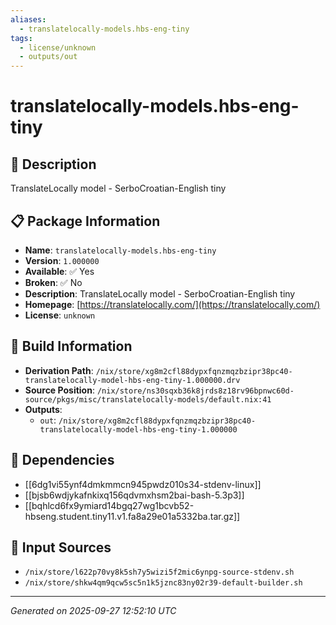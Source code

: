 ```yaml
---
aliases:
  - translatelocally-models.hbs-eng-tiny
tags:
  - license/unknown
  - outputs/out
---
```


# translatelocally-models.hbs-eng-tiny

## 📝 Description

TranslateLocally model - SerboCroatian-English tiny

## 📋 Package Information

- **Name**: `translatelocally-models.hbs-eng-tiny`
- **Version**: `1.000000`
- **Available**: ✅ Yes
- **Broken**: ✅ No
- **Description**: TranslateLocally model - SerboCroatian-English tiny
- **Homepage**: [https://translatelocally.com/](https://translatelocally.com/)
- **License**: `unknown`

## 🔧 Build Information

- **Derivation Path**: `/nix/store/xg8m2cfl88dypxfqnzmqzbzipr38pc40-translatelocally-model-hbs-eng-tiny-1.000000.drv`
- **Source Position**: `/nix/store/ns30sqxb36k8jrds8z18rv96bpnwc60d-source/pkgs/misc/translatelocally-models/default.nix:41`
- **Outputs**:
  - `out`:  `/nix/store/xg8m2cfl88dypxfqnzmqzbzipr38pc40-translatelocally-model-hbs-eng-tiny-1.000000`

## 🔗 Dependencies

- [[6dg1vi55ynf4dmkmmcn945pwdz010s34-stdenv-linux]]
- [[bjsb6wdjykafnkixq156qdvmxhsm2bai-bash-5.3p3]]
- [[bqhlcd6fx9ymiard14bgq27wg1bcvb52-hbseng.student.tiny11.v1.fa8a29e01a5332ba.tar.gz]]

## 📁 Input Sources

- `/nix/store/l622p70vy8k5sh7y5wizi5f2mic6ynpg-source-stdenv.sh`
- `/nix/store/shkw4qm9qcw5sc5n1k5jznc83ny02r39-default-builder.sh`

---
*Generated on 2025-09-27 12:52:10 UTC*
